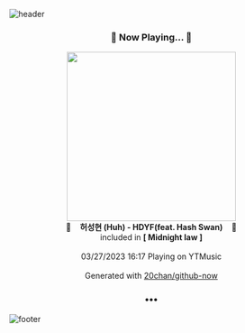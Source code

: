 ![header](https://capsule-render.vercel.app/api?type=wave&height=170&section=header&fontColor=090707&fontAlignX=45&fontAlignY=65&fontSize=100)

<h3 align="center">🎵 Now Playing... 🎵</h3>
<p align="center">
  <a href="https://music.youtube.com/watch?v=8lI_pyIAj8I">
    <img width="300" src="https://lh3.googleusercontent.com/A4vCDZHLZWZUPwe__h2atwI-assWPHNABUlnpBuAFQGhuusT7X-fvKBBtJSk7s3uoiIsd83MnawHQpWk">
  </a>
  <br>
  🎵&nbsp&nbsp&nbsp <b>허성현 (Huh) - HDYF(feat. Hash Swan)</b> &nbsp&nbsp&nbsp🎵
  <br>
  included in <b>[ Midnight law ]</b>
  
  <br />
  <br />
  03/27/2023 16:17 Playing on YTMusic
  <br />
  <br />
  Generated with <a href="https://github.com/20chan/github-now">20chan/github-now</a>
</p>

<h3 align="center">•••</h3>

![footer](https://capsule-render.vercel.app/api?type=wave&height=150&section=footer)
